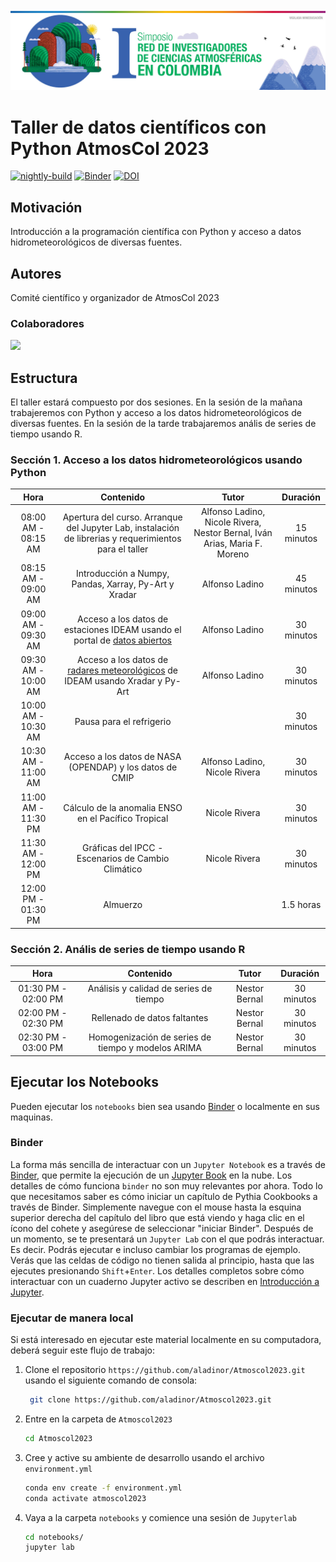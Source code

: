 <img src="atmoscol.jpg" alt="thumbnail" width="800"/>

# Taller de datos científicos con Python AtmosCol 2023

[![nightly-build](https://github.com/ProjectPythia/cookbook-template/actions/workflows/nightly-build.yaml/badge.svg)](https://github.com/ProjectPythia/cookbook-template/actions/workflows/nightly-build.yaml)
[![Binder](https://binder.projectpythia.org/badge_logo.svg)](https://binder.projectpythia.org/v2/gh/ProjectPythia/cookbook-template/main?labpath=notebooks)
[![DOI](https://zenodo.org/badge/686482876.svg)](https://zenodo.org/badge/latestdoi/686482876)


## Motivación

Introducción a la programación científica con Python y acceso a datos hidrometeorológicos de diversas fuentes.

## Autores

Comité científico y organizador de AtmosCol 2023

### Colaboradores

<a href="https://github.com/aladinor/Atmoscol2023/graphs/contributors">
  <img src="https://contrib.rocks/image?repo=aladinor/Atmoscol2023" />
</a>

## Estructura
El taller estará compuesto por dos sesiones. En la sesión de la mañana trabajeremos con Python y acceso a los datos hidrometeorológicos de diversas fuentes. En la sesión de la tarde trabajaremos anális de series de tiempo usando R.

### Sección 1. Acceso a los datos hidrometeorológicos usando Python

|        Hora         |                                                          Contenido                                                           |                                   Tutor                                   |  Duración  |
|:-------------------:|:----------------------------------------------------------------------------------------------------------------------------:|:-------------------------------------------------------------------------:|:----------:|
| 08:00 AM - 08:15 AM |            Apertura del curso. Arranque del Jupyter Lab, instalación de librerias y requerimientos para el taller            | Alfonso Ladino, Nicole Rivera, Nestor Bernal, Iván Arias, Maria F. Moreno | 15 minutos |
| 08:15 AM - 09:00 AM |                                    Introducción a Numpy, Pandas, Xarray, Py-Art y Xradar                                     |                              Alfonso Ladino                               | 45 minutos |
| 09:00 AM - 09:30 AM |            Acceso a los datos de estaciones IDEAM usando el portal de [datos abiertos](https://www.datos.gov.co/)            |                              Alfonso Ladino                               | 30 minutos |
| 09:30 AM - 10:00 AM | Acceso a los datos de [radares meteorológicos](https://registry.opendata.aws/ideam-radares/) de IDEAM usando Xradar y Py-Art |                              Alfonso Ladino                               | 30 minutos |
| 10:00 AM - 10:30 AM |                                                   Pausa para el refrigerio                                                   |                                                                           | 30 minutos |
| 10:30 AM - 11:00 AM |                                   Acceso a los datos de NASA (OPENDAP) y los datos de CMIP                                   |                       Alfonso Ladino, Nicole Rivera                       | 30 minutos |
| 11:00 AM - 11:30 PM |                                     Cálculo de la anomalia ENSO en el Pacífico Tropical                                      |                               Nicole Rivera                               | 30 minutos |
| 11:30 AM - 12:00 PM |                                      Gráficas del IPCC - Escenarios de Cambio Climático                                      |                               Nicole Rivera                               | 30 minutos |
| 12:00 PM - 01:30 PM |                                                           Almuerzo                                                           |                                                                           | 1.5 horas  |

### Sección 2. Anális de series de tiempo usando R


|        Hora         |                     Contenido                      |     Tutor     |  Duración  |
|:-------------------:|:--------------------------------------------------:|:-------------:|:----------:|
| 01:30 PM - 02:00 PM |       Análisis y calidad de series de tiempo       | Nestor Bernal | 30 minutos |
| 02:00 PM - 02:30 PM |            Rellenado de datos faltantes            | Nestor Bernal | 30 minutos |
| 02:30 PM - 03:00 PM | Homogenización de series de tiempo y modelos ARIMA | Nestor Bernal | 30 minutos |


## Ejecutar los Notebooks

Pueden ejecutar los `notebooks` bien sea usando [Binder](https://mybinder.org/) o localmente en sus maquinas.

### Binder

La forma más sencilla de interactuar con un `Jupyter Notebook` es a través de [Binder](https://binder.projectpythia.org/), que permite la ejecución de un [Jupyter Book](https://jupyterbook.org) en la nube. Los detalles de cómo funciona `binder` no son muy relevantes por ahora. Todo lo que necesitamos saber es cómo iniciar un capítulo de Pythia Cookbooks a través de Binder. Simplemente navegue con el mouse hasta la esquina superior derecha del capítulo del libro que está viendo y haga clic en el ícono del cohete y asegúrese de seleccionar "iniciar Binder". Después de un momento, se te presentará un `Jupyter Lab` con el que podrás interactuar. Es decir. Podrás ejecutar e incluso cambiar los programas de ejemplo. Verás que las celdas de código no tienen salida al principio, hasta que las ejecutes presionando `Shift`+`Enter`. Los detalles completos sobre cómo interactuar con un cuaderno Jupyter activo se describen en [Introducción a Jupyter](https://foundations.projectpythia.org/foundations/getting-started-jupyter.html).

### Ejecutar de manera local
Si está interesado en ejecutar este material localmente en su computadora, deberá seguir este flujo de trabajo:

1. Clone el repositorio  `https://github.com/aladinor/Atmoscol2023.git` usando el siguiente comando de consola:

   ```bash
    git clone https://github.com/aladinor/Atmoscol2023.git
   ```

1. Entre en la carpeta de `Atmoscol2023`
   ```bash
   cd Atmoscol2023
   ```
1. Cree y active su ambiente de desarrollo usando el archivo `environment.yml`
   ```bash
   conda env create -f environment.yml
   conda activate atmoscol2023
   ```
1. Vaya a la carpeta `notebooks` y comience una sesión de `Jupyterlab`
   ```bash
   cd notebooks/
   jupyter lab
   ```
